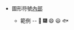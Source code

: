 - 圖形符號[內部](http://www.emoji-cheat-sheet.com/)  

  - 範例 -- :tada: :fireworks: :smile: :smiley: :fish: 
